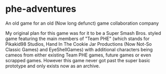 # phe-adventures
An old game for an old (Now long defunct) game collaboration company

My original plan for this game was for it to be a Super Smash Bros. styled game featuring the main members of "Team PHE" (which stands for Pikakid98 Studios, Hand In The Cookie Jar Productions (Now Not-So Classic Games) and EyeShellGames) with additional characters being cameos from either existing Team PHE games, future games or even scrapped games. However this game never got past the super basic prototype and only exists now as an archive.
